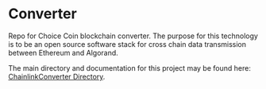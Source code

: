 # Converter
Repo for Choice Coin blockchain converter. The purpose for this technology is to be an open source software stack for cross chain data transmission between Ethereum and Algorand. 

The main directory and documentation for this project may be found here: [ChainlinkConverter Directory](https://github.com/ChoiceCoin/converter/tree/main/ChainlinkConverter).
